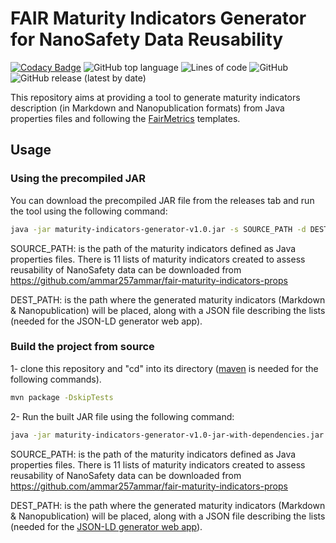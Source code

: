 # FAIR Maturity Indicators Generator for NanoSafety Data Reusability 

[![Codacy Badge](https://app.codacy.com/project/badge/Grade/00de6e47d08749388312ffaf71080e56)](https://www.codacy.com/gh/ammar257ammar/nsdra-maturity-indicators-generator/dashboard?utm_source=github.com&amp;utm_medium=referral&amp;utm_content=ammar257ammar/nsdra-maturity-indicators-generator&amp;utm_campaign=Badge_Grade) ![GitHub top language](https://img.shields.io/github/languages/top/ammar257ammar/nsdra-maturity-indicators-generator) ![Lines of code](https://img.shields.io/tokei/lines/github/ammar257ammar/nsdra-maturity-indicators-generator) ![GitHub](https://img.shields.io/github/license/ammar257ammar/nsdra-maturity-indicators-generator) ![GitHub release (latest by date)](https://img.shields.io/github/v/release/ammar257ammar/nsdra-maturity-indicators-generator) 

This repository aims at providing a tool to generate maturity indicators description (in Markdown and Nanopublication formats) from Java properties files and following the [FairMetrics](https://github.com/FAIRMetrics) templates.

## Usage

### Using the precompiled JAR

You can download the precompiled JAR file from the releases tab and run the tool using the following command:

```bash
java -jar maturity-indicators-generator-v1.0.jar -s SOURCE_PATH -d DEST_PATH
```

SOURCE_PATH: is the path of the maturity indicators defined as Java properties files. There is 11 lists of maturity indicators created to assess reusability of NanoSafety data can be downloaded from https://github.com/ammar257ammar/fair-maturity-indicators-props

DEST_PATH: is the path where the generated maturity indicators (Markdown & Nanopublication) will be placed, along with a JSON file describing the lists (needed for the JSON-LD generator web app).

### Build the project from source

1- clone this repository and "cd" into its directory ([maven](https://maven.apache.org/download.cgi) is needed for the following commands).

```bash
mvn package -DskipTests 
```

2- Run the built JAR file using the following command:

```bash
java -jar maturity-indicators-generator-v1.0-jar-with-dependencies.jar -s SOURCE_PATH -d DEST_PATH
```

SOURCE_PATH: is the path of the maturity indicators defined as Java properties files. There is 11 lists of maturity indicators created to assess reusability of NanoSafety data can be downloaded from https://github.com/ammar257ammar/fair-maturity-indicators-props

DEST_PATH: is the path where the generated maturity indicators (Markdown & Nanopublication) will be placed, along with a JSON file describing the lists (needed for the [JSON-LD generator web app](https://github.com/ammar257ammar/fair-maturity-indicators-jsonld-webapp)).